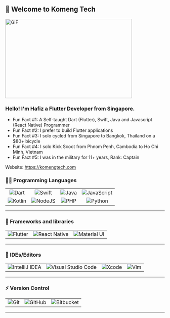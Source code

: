 ## 👋 Welcome to Komeng Tech
<img height="250" width="400" alt="GIF" src="https://media.giphy.com/media/L8K62iTDkzGX6/giphy.gif">

### Hello! I'm Hafiz a Flutter Developer from Singapore.
- Fun Fact #1: A Self-taught Dart (Flutter), Swift, Java and Javascript (React Native) Programmer
- Fun Fact #2: I prefer to build Flutter applications
- Fun Fact #3: I solo cycled from Singapore to Bangkok, Thailand on a $80+ bicycle
- Fun Fact #4: I solo Kick Scoot from Phnom Penh, Cambodia to Ho Chi Minh, Vietnam
- Fun Fact #5: I was in the military for 11+ years, Rank: Captain

Website: https://komengtech.com
### 👨‍💻 Programming Languages
<table>
<tbody>
 <tr>
<td align="center">
<img alt="Dart" src="https://img.shields.io/badge/dart-%230175C2.svg?&style=for-the-badge&logo=dart&logoColor=white"/>
</td>
<td align="center">
<img alt="Swift" src="https://img.shields.io/badge/swift-%23FA7343.svg?&style=for-the-badge&logo=swift&logoColor=white"/>
</td>
<td align="center">
<img alt="Java" src="https://img.shields.io/badge/java-%23ED8B00.svg?&style=for-the-badge&logo=java&logoColor=white"/>
</td>
<td align="center">
<img alt="JavaScript" src="https://img.shields.io/badge/javascript-%23323330.svg?&style=for-the-badge&logo=javascript&logoColor=%23F7DF1E"/>
</td>
</tr>
 <tr>
<td align="center">
<img alt="Kotlin" src="https://img.shields.io/badge/kotlin-%230095D5.svg?&style=for-the-badge&logo=kotlin&logoColor=white"/>
</td>
<td align="center">
<img alt="NodeJS" src="https://img.shields.io/badge/node.js-%2343853D.svg?&style=for-the-badge&logo=node.js&logoColor=white"/>
</td>
<td align="center">
<img alt="PHP" src="https://img.shields.io/badge/php-%23777BB4.svg?&style=for-the-badge&logo=php&logoColor=white"/>
</td>
<td align="center">
<img alt="Python" src="https://img.shields.io/badge/python-%2314354C.svg?&style=for-the-badge&logo=python&logoColor=white"/>
</td>
</tr>
</tbody>
</table>
<hr>

### 💼 Frameworks and libraries
<table>
<tbody>
 <tr>
<td align="center">
<img alt="Flutter" src="https://img.shields.io/badge/Flutter-%2302569B.svg?&style=for-the-badge&logo=Flutter&logoColor=white" />
</td>
<td align="center">
<img alt="React Native" src="https://img.shields.io/badge/react_native-%2320232a.svg?&style=for-the-badge&logo=react&logoColor=%2361DAFB"/>
</td>
<td align="center">
<img alt="Material UI" src="https://img.shields.io/badge/materialui-%230081CB.svg?&style=for-the-badge&logo=material-ui&logoColor=white"/>
</td>
</tr>
</tbody>
</table>
<hr>

### 💬 IDEs/Editors
<table>
<tbody>
 <tr>
<td align="center">
<img alt="IntelliJ IDEA" src="https://img.shields.io/badge/IntelliJIDEA-000000.svg?&style=for-the-badge&logo=intellij-idea&logoColor=white"/>
</td>
<td align="center">
<img alt="Visual Studio Code" src="https://img.shields.io/badge/VisualStudioCode-0078d7.svg?&style=for-the-badge&logo=visual-studio-code&logoColor=white"/>
</td>
<td align="center">
<img alt="Xcode" src="https://img.shields.io/badge/Xcode-007ACC?style=for-the-badge&logo=Xcode&logoColor=white"/>
</td>
<td align="center">
<img alt="Vim" src="https://img.shields.io/badge/VIM-%2311AB00.svg?&style=for-the-badge&logo=vim&logoColor=white"/>
</td>
</tr>
</tbody>
</table>
<hr>

### ⚡ Version Control
<table>
<tbody>
 <tr>
<td align="center">
<img alt="Git" src="https://img.shields.io/badge/git-%23F05033.svg?&style=for-the-badge&logo=git&logoColor=white"/>
</td>
<td align="center">
<img alt="GitHub" src="https://img.shields.io/badge/github-%23121011.svg?&style=for-the-badge&logo=github&logoColor=white"/>
</td>
<td align="center">
<img alt="Bitbucket" src="https://img.shields.io/badge/bitbucket-%230047B3.svg?&style=for-the-badge&logo=bitbucket&logoColor=white"/>
</td>
</tr>
</tbody>
</table>
<hr>




<!---
- 👀 I’m interested in ...
- 🌱 I’m currently learning ...
- 💞️ I’m looking to collaborate on ...
- 📫 How to reach me ...
KomengTech/KomengTech is a ✨ special ✨ repository because its `README.md` (this file) appears on your GitHub profile.
You can click the Preview link to take a look at your changes.
--->

